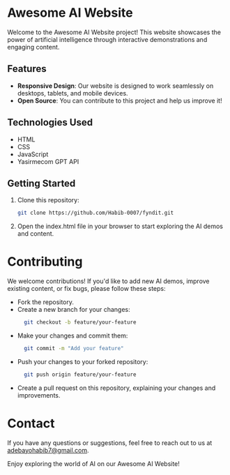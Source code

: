 # Awesome AI Website

Welcome to the Awesome AI Website project! This website showcases the power of artificial intelligence through interactive demonstrations and engaging content.

## Features

- **Responsive Design**: Our website is designed to work seamlessly on desktops, tablets, and mobile devices.
- **Open Source**: You can contribute to this project and help us improve it!

## Technologies Used

- HTML
- CSS
- JavaScript
- Yasirmecom GPT API

## Getting Started

1. Clone this repository:

   ```bash
   git clone https://github.com/Habib-0007/fyndit.git
   
2. Open the index.html file in your browser to start exploring the AI demos and
content.

# Contributing

We welcome contributions! If you'd like to add new AI demos, improve existing
content, or fix bugs, please follow these steps:

- Fork the repository.
- Create a new branch for your changes:
  ```bash
    git checkout -b feature/your-feature
- Make your changes and commit them:
  ```bash 
    git commit -m "Add your feature"
- Push your changes to your forked repository:
  ```bash
    git push origin feature/your-feature
- Create a pull request on this repository, explaining your changes and improvements.

# Contact

If you have any questions or suggestions, feel free to reach out to us at adebayohabib7@gmail.com.

Enjoy exploring the world of AI on our Awesome AI Website!